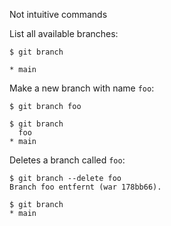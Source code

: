 Not intuitive commands

List all available branches:
```unix
$ git branch
```
```unix
* main
```

Make a new branch with name `foo`:
```unix
$ git branch foo
```

```unix
$ git branch
  foo
* main
```

Deletes a branch called `foo`:
```unix
$ git branch --delete foo
Branch foo entfernt (war 178bb66).
```

```unix
$ git branch
* main
```
